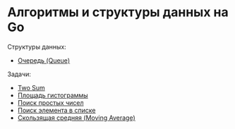 # Алгоритмы и структуры данных на Go

Структуры данных:
- [Очередь (Queue)](queue)

Задачи:
- [Two Sum](2_sum)
- [Площадь гистограммы](histogram)
- [Поиск простых чисел](prime_numbers)
- [Поиск элемента в списке](search)
- [Скользящая средняя (Moving Average)](moving_average)
